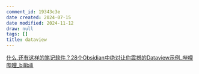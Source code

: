 ```yaml
---
comment_id: 19343c3e
date created: 2024-07-15
date modified: 2024-11-12
draw: null
tags: []
title: dataview
---
```

[什么,还有这样的笔记软件？28个Obsidian中绝对让你震撼的Dataview示例_哔哩哔哩_bilibili](https://www.bilibili.com/video/BV1kG411K7fq/?spm_id_from=333.337.search-card.all.click&vd_source=c16ee9cfb2023d2af8428dbfe604b72f)
